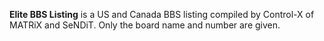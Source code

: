 **Elite BBS Listing** is a US and Canada BBS listing compiled by Control-X of MATRiX and SeNDiT. Only the board name and number are given.
